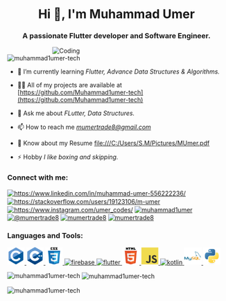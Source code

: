 
<h1 align="center">Hi 👋, I'm Muhammad Umer</h1>
<h3 align="center">A passionate Flutter developer and Software Engineer.</h3>

<img align="right" alt="Coding" width="400" src="https://user-images.githubusercontent.com/55389276/140866485-8fb1c876-9a8f-4d6a-98dc-08c4981eaf70.gif">
<p align="left"> <img src="https://komarev.com/ghpvc/?username=muhammad1umer-tech&label=Profile%20views&color=0e75b6&style=flat" alt="muhammad1umer-tech" /> </p>

- 🌱 I’m currently learning *Flutter, Advance Data Structures & Algorithms.*

- 👨‍💻 All of my projects are available at [https://github.com/Muhammad1umer-tech](https://github.com/Muhammad1umer-tech)

- 💬 Ask me about *FLutter, Data Structures.*

- 📫 How to reach me *mumertrade8@gmail.com*

- 📄 Know about my Resume [file:///C:/Users/S.M/Pictures/MUmer.pdf](file:///C:/Users/S.M/Pictures/MUmer.pdf)

- ⚡ Hobby *I like boxing and skipping.*

<h3 align="left">Connect with me:</h3>
<p align="left">
<a href="https://linkedin.com/in/https://www.linkedin.com/in/muhammad-umer-556222236/" target="blank"><img align="center" src="https://raw.githubusercontent.com/rahuldkjain/github-profile-readme-generator/master/src/images/icons/Social/linked-in-alt.svg" alt="https://www.linkedin.com/in/muhammad-umer-556222236/" height="30" width="40" /></a>
<a href="https://stackoverflow.com/users/https://stackoverflow.com/users/19123106/m-umer" target="blank"><img align="center" src="https://raw.githubusercontent.com/rahuldkjain/github-profile-readme-generator/master/src/images/icons/Social/stack-overflow.svg" alt="https://stackoverflow.com/users/19123106/m-umer" height="30" width="40" /></a>
<a href="https://instagram.com/https://www.instagram.com/umer_codes/" target="blank"><img align="center" src="https://raw.githubusercontent.com/rahuldkjain/github-profile-readme-generator/master/src/images/icons/Social/instagram.svg" alt="https://www.instagram.com/umer_codes/" height="30" width="40" /></a>
<a href="https://www.codechef.com/users/muhammad1umer" target="blank"><img align="center" src="https://cdn.jsdelivr.net/npm/simple-icons@3.1.0/icons/codechef.svg" alt="muhammad1umer" height="30" width="40" /></a>
<a href="https://www.hackerrank.com/@mumertrade8" target="blank"><img align="center" src="https://raw.githubusercontent.com/rahuldkjain/github-profile-readme-generator/master/src/images/icons/Social/hackerrank.svg" alt="@mumertrade8" height="30" width="40" /></a>
<a href="https://www.leetcode.com/mumertrade8" target="blank"><img align="center" src="https://raw.githubusercontent.com/rahuldkjain/github-profile-readme-generator/master/src/images/icons/Social/leet-code.svg" alt="mumertrade8" height="30" width="40" /></a>
<a href="https://auth.geeksforgeeks.org/user/mumertrade8" target="blank"><img align="center" src="https://raw.githubusercontent.com/rahuldkjain/github-profile-readme-generator/master/src/images/icons/Social/geeks-for-geeks.svg" alt="mumertrade8" height="30" width="40" /></a>
</p>

<h3 align="left">Languages and Tools:</h3>
<p align="left"> <a href="https://www.cprogramming.com/" target="_blank" rel="noreferrer"> <img src="https://raw.githubusercontent.com/devicons/devicon/master/icons/c/c-original.svg" alt="c" width="40" height="40"/> </a> <a href="https://www.w3schools.com/cpp/" target="_blank" rel="noreferrer"> <img src="https://raw.githubusercontent.com/devicons/devicon/master/icons/cplusplus/cplusplus-original.svg" alt="cplusplus" width="40" height="40"/> </a> <a href="https://www.w3schools.com/css/" target="_blank" rel="noreferrer"> <img src="https://raw.githubusercontent.com/devicons/devicon/master/icons/css3/css3-original-wordmark.svg" alt="css3" width="40" height="40"/> </a> <a href="https://firebase.google.com/" target="_blank" rel="noreferrer"> <img src="https://www.vectorlogo.zone/logos/firebase/firebase-icon.svg" alt="firebase" width="40" height="40"/> </a> <a href="https://flutter.dev" target="_blank" rel="noreferrer"> <img src="https://www.vectorlogo.zone/logos/flutterio/flutterio-icon.svg" alt="flutter" width="40" height="40"/> </a> <a href="https://www.w3.org/html/" target="_blank" rel="noreferrer"> <img src="https://raw.githubusercontent.com/devicons/devicon/master/icons/html5/html5-original-wordmark.svg" alt="html5" width="40" height="40"/> </a> <a href="https://developer.mozilla.org/en-US/docs/Web/JavaScript" target="_blank" rel="noreferrer"> <img src="https://raw.githubusercontent.com/devicons/devicon/master/icons/javascript/javascript-original.svg" alt="javascript" width="40" height="40"/> </a> <a href="https://kotlinlang.org" target="_blank" rel="noreferrer"> <img src="https://www.vectorlogo.zone/logos/kotlinlang/kotlinlang-icon.svg" alt="kotlin" width="40" height="40"/> </a> <a href="https://www.mysql.com/" target="_blank" rel="noreferrer"> <img src="https://raw.githubusercontent.com/devicons/devicon/master/icons/mysql/mysql-original-wordmark.svg" alt="mysql" width="40" height="40"/> </a> <a href="https://www.python.org" target="_blank" rel="noreferrer"> <img src="https://raw.githubusercontent.com/devicons/devicon/master/icons/python/python-original.svg" alt="python" width="40" height="40"/> </a> </p>

<p><img align="left" src="https://github-readme-stats.vercel.app/api/top-langs?username=muhammad1umer-tech&show_icons=true&locale=en&layout=compact" alt="muhammad1umer-tech" /></p>

<p>&nbsp;<img align="center" src="https://github-readme-stats.vercel.app/api?username=muhammad1umer-tech&show_icons=true&locale=en" alt="muhammad1umer-tech" /></p>

<p><img align="center" src="https://github-readme-streak-stats.herokuapp.com/?user=muhammad1umer-tech&" alt="muhammad1umer-tech" /></p>
